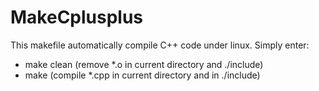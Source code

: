 # MakeCplusplus
This makefile automatically compile C++ code under linux. Simply enter:
* make clean (remove *.o in current directory and ./include)
* make (compile *.cpp in current directory and in ./include)

